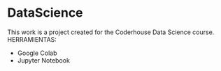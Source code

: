 # DataScience
This work is a project created for the Coderhouse Data Science course.
HERRAMIENTAS:
- Google Colab
- Jupyter Notebook
